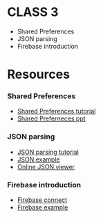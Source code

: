 # CLASS 3
- Shared Preferences
- JSON parsing
- Firebase introduction

# Resources
### Shared Preferences
- [Shared Preferences tutorial](https://www.tutorialspoint.com/android/android_shared_preferences.htm)
- [Shared Preferneces ppt](Android_Class3.pdf)
### JSON parsing
- [JSON parsing tutorial](https://www.javatpoint.com/android-json-parsing-tutorial)
- [JSON example](JsonExample)
- [Online JSON viewer](http://jsonviewer.stack.hu/)
### Firebase introduction
- [Firebase connect](https://developer.android.com/studio/write/firebase)
- [Firebase example](FirebaseExample)
